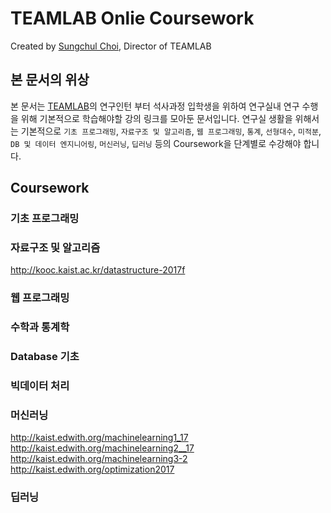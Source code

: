 # TEAMLAB Onlie Coursework
Created by [Sungchul Choi](https://github.com/blissray), Director of  TEAMLAB
## 본 문서의 위상
본 문서는 [TEAMLAB]()의 연구인턴 부터 석사과정 입학생을 위하여 연구실내
연구 수행을 위해 기본적으로 학습해야할 강의 링크를 모아둔 문서입니다.
연구실 생활을 위해서는 기본적으로 `기초 프로그래밍`, `자료구조 및 알고리즘`, `웹 프로그래밍`,
`통계`, `선형대수`, `미적분`, `DB 및 데이터 엔지니어링`, `머신러닝`, `딥러닝` 등의
Coursework을 단계별로 수강해야 합니다.

## Coursework
### 기초 프로그래밍
### 자료구조 및 알고리즘
http://kooc.kaist.ac.kr/datastructure-2017f
### 웹 프로그래밍
### 수학과 통계학
### Database 기초
### 빅데이터 처리
### 머신러닝
http://kaist.edwith.org/machinelearning1_17
http://kaist.edwith.org/machinelearning2__17
http://kaist.edwith.org/machinelearning3-2
http://kaist.edwith.org/optimization2017

### 딥러닝
